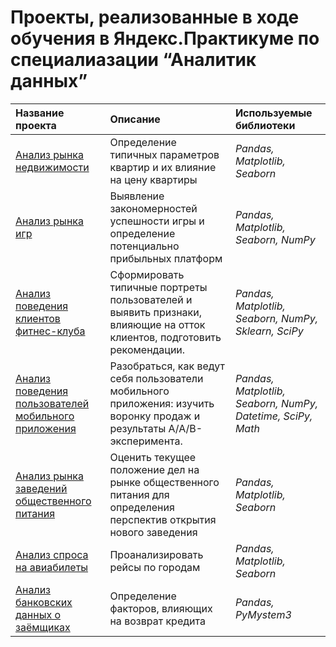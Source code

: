 # Проекты, реализованные в ходе обучения в Яндекс.Практикуме по специалиазации “Аналитик данных”


| Название проекта | Описание | Используемые библиотеки | 
| :---------------------- | :---------------------- | :---------------------- |
| [Анализ рынка недвижимости](https://github.com/Avlaber/Praktikum/tree/master/Анализ%20рынка%20недвижимости) | Определение типичных параметров квартир и их влияние на цену квартиры | *Pandas, Matplotlib, Seaborn*  |
| [Анализ рынка игр](https://github.com/Avlaber/Praktikum/tree/master/Анализ%20рынка%20игр) | Выявление закономерностей успешности игры и определение потенциально прибыльных платформ | *Pandas, Matplotlib, Seaborn, NumPy*  |
| [Анализ поведения клиентов фитнес-клуба](https://github.com/Avlaber/Praktikum/tree/master/Анализ%20поведения%20клиентов%20фитнес-клуба) | Сформировать типичные портреты пользователей и выявить признаки, влияющие на отток клиентов, подготовить рекомендации. | *Pandas, Matplotlib, Seaborn, NumPy, Sklearn, SciPy*  |
| [Анализ поведения пользователей мобильного приложения](https://github.com/Avlaber/Praktikum/tree/master/Анализ%20поведения%20пользователей%20мобильного%20приложения) | Разобраться, как ведут себя пользователи мобильного приложения: изучить воронку продаж и результаты A/A/B-эксперимента. | *Pandas, Matplotlib, Seaborn, NumPy, Datetime, SciPy, Math*  |
| [Анализ рынка заведений общественного питания](https://github.com/Avlaber/Praktikum/tree/master/Анализ%20рынка%20заведений%20общественного%20питания) | Оценить текущее положение дел на рынке общественного питания для определения перспектив открытия нового заведения | *Pandas, Matplotlib, Seaborn*  |
| [Анализ спроса на авиабилеты](https://github.com/Avlaber/Praktikum/tree/master/Анализ%20спроса%20на%20авиабилеты) | Проанализировать рейсы по городам | *Pandas, Matplotlib, Seaborn*  |
| [Анализ банковских данных о заёмщиках](https://github.com/Avlaber/Praktikum/tree/master/Анализ%20банковских%20данных) | Определение факторов, влияющих на возврат кредита | *Pandas, PyMystem3*  |
